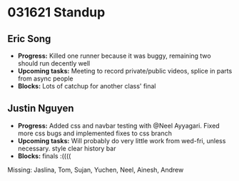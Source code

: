 # 031621 Standup

## Eric Song
- **Progress:** Killed one runner because it was buggy, remaining two should run decently well
- **Upcoming tasks:** Meeting to record private/public videos, splice in parts from async people
- **Blocks:** Lots of catchup for another class' final

## Justin Nguyen
- **Progress:** Added css and navbar testing with @Neel Ayyagari. Fixed more css bugs and implemented fixes to css branch
- **Upcoming tasks:** Will probably do very little work from wed-fri, unless necessary. style clear history bar
- **Blocks:** finals :((((

Missing: Jaslina, Tom, Sujan, Yuchen, Neel, Ainesh, Andrew
